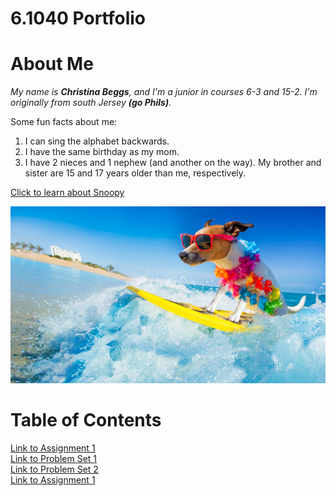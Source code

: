 # 6.1040 Portfolio

# About Me
*My name is **Christina Beggs**, and I'm a junior in courses 6-3 and 15-2. I'm originally from south Jersey **(go Phils)**.*

Some fun facts about me:
1. I can sing the alphabet backwards.
2. I have the same birthday as my mom.
3. I have 2 nieces and 1 nephew (and another on the way). My brother and sister are 15 and 17 years older than me, respectively.

[Click to learn about Snoopy](https://peanuts.fandom.com/wiki/Snoopy)

![fun photo](assets/fun.jpg)

# Table of Contents
[Link to Assignment 1](assignments/assignment1.md) <br>
[Link to Problem Set 1](assignments/pset1.md) <br>
[Link to Problem Set 2](assignments/pset2.md) <br>
[Link to Assignment 1](assignments/assignment2.md) <br>
